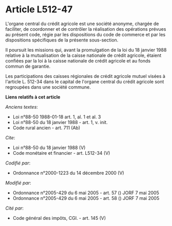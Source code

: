 # Article L512-47

L'organe central du crédit agricole est une société anonyme, chargée de faciliter, de coordonner et de contrôler la
réalisation des opérations prévues au présent code, régie par les dispositions du code de commerce et par les dispositions
spécifiques de la présente sous-section. 

Il poursuit les missions qui, avant la promulgation de la loi du 18 janvier 1988 relative à la mutualisation de la caisse
nationale de crédit agricole, étaient confiées par la loi à la caisse nationale de crédit agricole et au fonds commun de
garantie. 

Les participations des caisses régionales de crédit agricole mutuel visées à l'article L. 512-34 dans le capital de l'organe
central du crédit agricole sont regroupées dans une société commune.

**Liens relatifs à cet article**

_Anciens textes_:

  - Loi n°88-50 1988-01-18 art. 1, al. 1 et al. 3
  - Loi n°88-50 du 18 janvier 1988 - art. 1, v. init.
  - Code rural ancien - art. 711 (Ab)

_Cite_:

  - Loi n°88-50 du 18 janvier 1988 (V)
  - Code monétaire et financier - art. L512-34 (V)

_Codifié par_:

  - Ordonnance n°2000-1223 du 14 décembre 2000 (V)

_Modifié par_:

  - Ordonnance n°2005-429 du 6 mai 2005 - art. 57 () JORF 7 mai 2005
  - Ordonnance n°2005-429 du 6 mai 2005 - art. 58 () JORF 7 mai 2005

_Cité par_:

  - Code général des impôts, CGI. - art. 145 (V)
